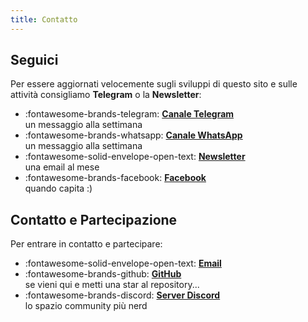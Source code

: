 ```yaml
---
title: Contatto
---
```

## Seguici
Per essere aggiornati velocemente sugli sviluppi di questo sito e sulle attività consigliamo **Telegram** o la **Newsletter**:

<div class="grid cards" markdown>

- :fontawesome-brands-telegram: **[Canale Telegram](https://t.me/cecere2042)**  
un messaggio alla settimana
- :fontawesome-brands-whatsapp: **[Canale WhatsApp](https://chat.whatsapp.com/CjWcksEAFHZKG9Edahs2yO)**  
un messaggio alla settimana
- :fontawesome-solid-envelope-open-text: **[Newsletter](https://cecere.substack.com)**  
una email al mese
- :fontawesome-brands-facebook: **[Facebook](https://facebook.com/cecere.xyz)**  
quando capita :)

</div>

## Contatto e Partecipazione
Per entrare in contatto e partecipare:

<div class="grid cards" markdown>

- :fontawesome-solid-envelope-open-text: **[Email](mailto:stefano.cecere@gmail.com)**  
- :fontawesome-brands-github: **[GitHub](https://github.com/2042ed)**  
se vieni qui e metti una star al repository...
- :fontawesome-brands-discord: **[Server Discord](https://discord.gg/VUjgGtDgAh)**  
lo spazio community più nerd

</div>

